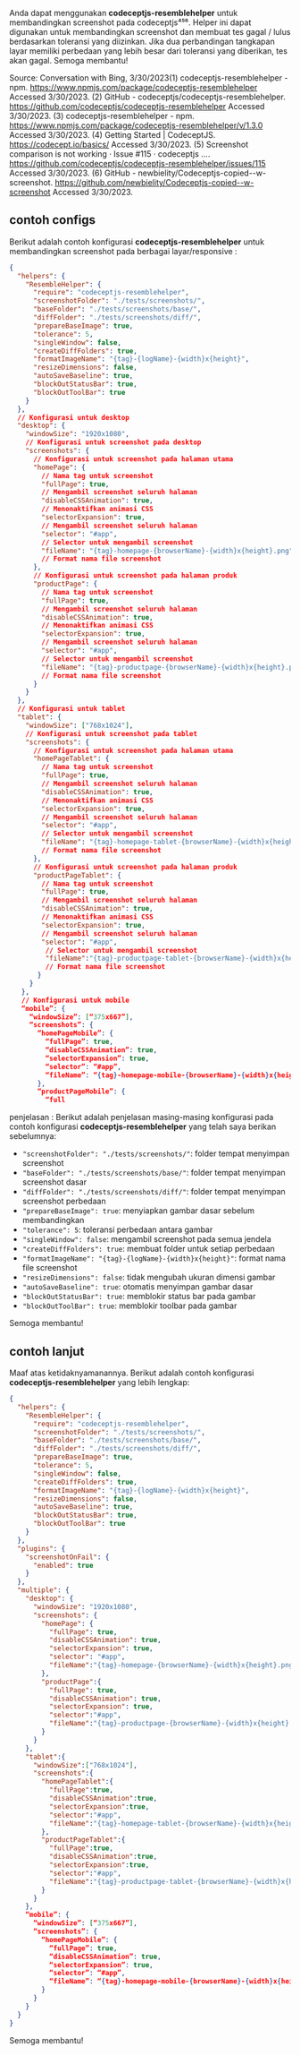 Anda dapat menggunakan **codeceptjs-resemblehelper** untuk membandingkan screenshot pada codeceptjs⁴⁵⁶. Helper ini dapat digunakan untuk membandingkan screenshot dan membuat tes gagal / lulus berdasarkan toleransi yang diizinkan. Jika dua perbandingan tangkapan layar memiliki perbedaan yang lebih besar dari toleransi yang diberikan, tes akan gagal. Semoga membantu!

Source: Conversation with Bing, 3/30/2023(1) codeceptjs-resemblehelper - npm. https://www.npmjs.com/package/codeceptjs-resemblehelper Accessed 3/30/2023.
(2) GitHub - codeceptjs/codeceptjs-resemblehelper. https://github.com/codeceptjs/codeceptjs-resemblehelper Accessed 3/30/2023.
(3) codeceptjs-resemblehelper - npm. https://www.npmjs.com/package/codeceptjs-resemblehelper/v/1.3.0 Accessed 3/30/2023.
(4) Getting Started | CodeceptJS. https://codecept.io/basics/ Accessed 3/30/2023.
(5) Screenshot comparison is not working · Issue #115 · codeceptjs .... https://github.com/codeceptjs/codeceptjs-resemblehelper/issues/115 Accessed 3/30/2023.
(6) GitHub - newbielity/Codeceptjs-copied--w-screenshot. https://github.com/newbielity/Codeceptjs-copied--w-screenshot Accessed 3/30/2023.

## contoh configs

Berikut adalah contoh konfigurasi **codeceptjs-resemblehelper** untuk membandingkan screenshot pada berbagai layar/responsive :

```json
{
  "helpers": {
    "ResembleHelper": {
      "require": "codeceptjs-resemblehelper",
      "screenshotFolder": "./tests/screenshots/",
      "baseFolder": "./tests/screenshots/base/",
      "diffFolder": "./tests/screenshots/diff/",
      "prepareBaseImage": true,
      "tolerance": 5,
      "singleWindow": false,
      "createDiffFolders": true,
      "formatImageName": "{tag}-{logName}-{width}x{height}",
      "resizeDimensions": false,
      "autoSaveBaseline": true,
      "blockOutStatusBar": true,
      "blockOutToolBar": true
    }
  },
  // Konfigurasi untuk desktop
  "desktop": {
    "windowSize": "1920x1080",
    // Konfigurasi untuk screenshot pada desktop
    "screenshots": {
      // Konfigurasi untuk screenshot pada halaman utama
      "homePage": {
        // Nama tag untuk screenshot
        "fullPage": true,
        // Mengambil screenshot seluruh halaman
        "disableCSSAnimation": true,
        // Menonaktifkan animasi CSS
        "selectorExpansion": true,
        // Mengambil screenshot seluruh halaman
        "selector": "#app",
        // Selector untuk mengambil screenshot
        "fileName": "{tag}-homepage-{browserName}-{width}x{height}.png"
        // Format nama file screenshot
      },
      // Konfigurasi untuk screenshot pada halaman produk
      "productPage": {
        // Nama tag untuk screenshot
        "fullPage": true,
        // Mengambil screenshot seluruh halaman
        "disableCSSAnimation": true,
        // Menonaktifkan animasi CSS
        "selectorExpansion": true,
        // Mengambil screenshot seluruh halaman
        "selector": "#app",
        // Selector untuk mengambil screenshot
        "fileName": "{tag}-productpage-{browserName}-{width}x{height}.png"
        // Format nama file screenshot
      }
    }
  },
  // Konfigurasi untuk tablet
  "tablet": {
    "windowSize": ["768x1024"],
    // Konfigurasi untuk screenshot pada tablet
    "screenshots": {
      // Konfigurasi untuk screenshot pada halaman utama
      "homePageTablet": {
        // Nama tag untuk screenshot
        "fullPage": true,
        // Mengambil screenshot seluruh halaman
        "disableCSSAnimation": true,
        // Menonaktifkan animasi CSS
        "selectorExpansion": true,
        // Mengambil screenshot seluruh halaman
        "selector": "#app",
        // Selector untuk mengambil screenshot
        "fileName": "{tag}-homepage-tablet-{browserName}-{width}x{height}.png"
        // Format nama file screenshot
      },
      // Konfigurasi untuk screenshot pada halaman produk
      "productPageTablet": {
        // Nama tag untuk screenshot
        "fullPage": true,
        // Mengambil screenshot seluruh halaman
        "disableCSSAnimation": true,
        // Menonaktifkan animasi CSS
        "selectorExpansion": true,
        // Mengambil screenshot seluruh halaman
        "selector": "#app",
         // Selector untuk mengambil screenshot
         "fileName":"{tag}-productpage-tablet-{browserName}-{width}x{height}.png"
         // Format nama file screenshot
       }
     }
   },
   // Konfigurasi untuk mobile
   “mobile”: {
     “windowSize”: [“375x667”],
     “screenshots”: {
       “homePageMobile”: {
         “fullPage”: true,
         “disableCSSAnimation”: true,
         “selectorExpansion”: true,
         “selector”: “#app”,
         “fileName”: “{tag}-homepage-mobile-{browserName}-{width}x{height}.png”
       },
       “productPageMobile”: {
         “full
```

penjelasan :
Berikut adalah penjelasan masing-masing konfigurasi pada contoh konfigurasi **codeceptjs-resemblehelper** yang telah saya berikan sebelumnya:
- `"screenshotFolder": "./tests/screenshots/"`: folder tempat menyimpan screenshot
- `"baseFolder": "./tests/screenshots/base/"`: folder tempat menyimpan screenshot dasar
- `"diffFolder": "./tests/screenshots/diff/"`: folder tempat menyimpan screenshot perbedaan
- `"prepareBaseImage": true`: menyiapkan gambar dasar sebelum membandingkan
- `"tolerance": 5`: toleransi perbedaan antara gambar
- `"singleWindow": false`: mengambil screenshot pada semua jendela
- `"createDiffFolders": true`: membuat folder untuk setiap perbedaan
- `"formatImageName": "{tag}-{logName}-{width}x{height}"`: format nama file screenshot
- `"resizeDimensions": false`: tidak mengubah ukuran dimensi gambar
- `"autoSaveBaseline": true`: otomatis menyimpan gambar dasar
- `"blockOutStatusBar": true`: memblokir status bar pada gambar
- `"blockOutToolBar": true`: memblokir toolbar pada gambar

Semoga membantu!

## contoh lanjut
Maaf atas ketidaknyamanannya. Berikut adalah contoh konfigurasi **codeceptjs-resemblehelper** yang lebih lengkap:
```json
{
  "helpers": {
    "ResembleHelper": {
      "require": "codeceptjs-resemblehelper",
      "screenshotFolder": "./tests/screenshots/",
      "baseFolder": "./tests/screenshots/base/",
      "diffFolder": "./tests/screenshots/diff/",
      "prepareBaseImage": true,
      "tolerance": 5,
      "singleWindow": false,
      "createDiffFolders": true,
      "formatImageName": "{tag}-{logName}-{width}x{height}",
      "resizeDimensions": false,
      "autoSaveBaseline": true,
      "blockOutStatusBar": true,
      "blockOutToolBar": true
    }
  },
  "plugins": {
    "screenshotOnFail": {
      "enabled": true
    }
  },
  "multiple": {
    "desktop": {
      "windowSize": "1920x1080",
      "screenshots": {
        "homePage": {
          "fullPage": true,
          "disableCSSAnimation": true,
          "selectorExpansion": true,
          "selector": "#app",
          "fileName":"{tag}-homepage-{browserName}-{width}x{height}.png"
        },
        "productPage":{
          "fullPage": true,
          "disableCSSAnimation": true,
          "selectorExpansion": true,
          "selector":"#app",
          "fileName":"{tag}-productpage-{browserName}-{width}x{height}.png"
        }
      }
    },
    "tablet":{
      "windowSize":["768x1024"],
      "screenshots":{
        "homePageTablet":{
          "fullPage":true,
          "disableCSSAnimation":true,
          "selectorExpansion":true,
          "selector":"#app",
          "fileName":"{tag}-homepage-tablet-{browserName}-{width}x{height}.png"
        },
        "productPageTablet":{
          "fullPage":true,
          "disableCSSAnimation":true,
          "selectorExpansion":true,
          "selector":"#app",
          "fileName":"{tag}-productpage-tablet-{browserName}-{width}x{height}.png"
        }
      }
    },
    “mobile”: { 
      “windowSize”: [“375x667”], 
      “screenshots”: { 
        “homePageMobile”: { 
          “fullPage”: true, 
          “disableCSSAnimation”: true, 
          “selectorExpansion”: true, 
          “selector”: “#app”, 
          “fileName”: “{tag}-homepage-mobile-{browserName}-{width}x{height}.png” 
        } 
      } 
    }
  }
}
```
Semoga membantu!
